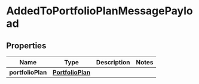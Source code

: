 
# AddedToPortfolioPlanMessagePayload

## Properties
Name | Type | Description | Notes
------------ | ------------- | ------------- | -------------
**portfolioPlan** | [**PortfolioPlan**](PortfolioPlan.md) |  | 



